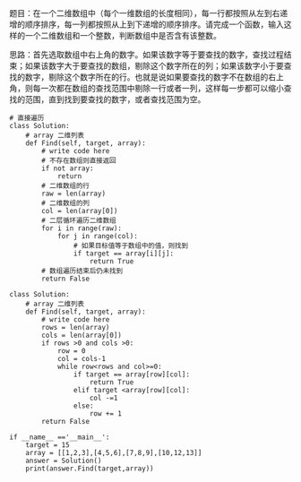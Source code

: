 题目：在一个二维数组中（每个一维数组的长度相同），每一行都按照从左到右递增的顺序排序，每一列都按照从上到下递增的顺序排序。请完成一个函数，输入这样的一个二维数组和一个整数，判断数组中是否含有该整数。

思路：首先选取数组中右上角的数字。如果该数字等于要查找的数字，查找过程结束；如果该数字大于要查找的数组，剔除这个数字所在的列；如果该数字小于要查找的数字，剔除这个数字所在的行。也就是说如果要查找的数字不在数组的右上角，则每一次都在数组的查找范围中剔除一行或者一列，这样每一步都可以缩小查找的范围，直到找到要查找的数字，或者查找范围为空。

```
# 直接遍历
class Solution:
    # array 二维列表
    def Find(self, target, array):
        # write code here
        # 不存在数组则直接返回
        if not array:
            return
        # 二维数组的行
        raw = len(array)
        # 二维数组的列
        col = len(array[0])
        # 二层循环遍历二维数组
        for i in range(raw):
            for j in range(col):
                # 如果目标值等于数组中的值，则找到
                if target == array[i][j]:
                    return True
        # 数组遍历结束后仍未找到
        return False
```
```
class Solution:
    # array 二维列表
    def Find(self, target, array):
        # write code here
        rows = len(array)
        cols = len(array[0])
        if rows >0 and cols >0:
            row = 0
            col = cols-1
            while row<rows and col>=0:
                if target == array[row][col]:
                    return True
                elif target <array[row][col]:
                    col -=1
                else:
                    row += 1
        return False

if __name__ =='__main__':
    target = 15
    array = [[1,2,3],[4,5,6],[7,8,9],[10,12,13]]
    answer = Solution()
    print(answer.Find(target,array))
```
